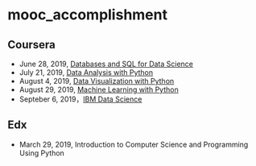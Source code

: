 # mooc_accomplishment

## Coursera

* June 28, 2019, [Databases and SQL for Data Science](https://www.coursera.org/account/accomplishments/certificate/E36TTPRVMN6T)
* July 21, 2019, [Data Analysis with Python](https://www.coursera.org/account/accomplishments/certificate/ZAYR4DBADPBB)
* August 4, 2019, [Data Visualization with Python](https://www.coursera.org/account/accomplishments/certificate/NVDB779XJVJ8) 
* August 29, 2019, [Machine Learning with Python](https://www.coursera.org/account/accomplishments/certificate/9E7F66HMSWU4)
* Septeber 6, 2019，[IBM Data Science](https://www.coursera.org/account/accomplishments/professional-cert/certificate/2TTKHTHRJGUT)

## Edx

* March 29, 2019, Introduction to Computer Science and Programming Using Python
